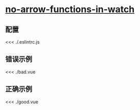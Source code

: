 
# [no-arrow-functions-in-watch](https://eslint.vuejs.org/rules/no-arrow-functions-in-watch.html)

## 配置

<<< ./.eslintrc.js

## 错误示例

<<< ./bad.vue

## 正确示例

<<< ./good.vue
        